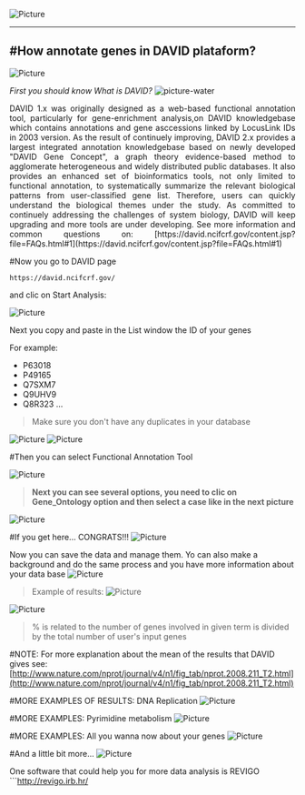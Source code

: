 ![Picture](6.png)

---
#How annotate genes in DAVID plataform?
---
![Picture](12.png)

*First you should know What is DAVID?* ![picture-water](1.jpg) 

<p style="text-align: justify;">DAVID 1.x was originally designed as a  web-based functional annotation tool, particularly for gene-enrichment analysis,on DAVID knowledgebase which contains annotations and gene asccessions linked by LocusLink IDs in 2003 version. As the result of continuely improving, DAVID 2.x provides a largest integrated annotation knowledgebase based on newly developed  "DAVID Gene Concept", a graph theory evidence-based method  to agglomerate heterogeneous and widely distributed public databases. It also provides an enhanced set of bioinformatics tools, not only limited to functional annotation, to  systematically summarize the relevant biological patterns from user-classified gene list. Therefore, users can quickly understand the biological themes under the study.   As committed to continuely addressing the challenges of system biology, DAVID  will keep upgrading and more tools are under developing. See more information and common questions on: [https://david.ncifcrf.gov/content.jsp?file=FAQs.html#1](https://david.ncifcrf.gov/content.jsp?file=FAQs.html#1)</p>

#Now you go to DAVID page 
```
https://david.ncifcrf.gov/
```
and clic on Start Analysis:

![Picture](2.png)

Next you copy and paste in the List window the ID of your genes

For example:

- P63018
- P49165
- Q7SXM7
- Q9UHV9
- Q8R323
...

>Make sure you don't have any duplicates in your database

![Picture](3.png)
![Picture](4.png)

#Then you can select Functional Annotation Tool

![Picture](7.png)

>**Next you can see several options, you need to clic on Gene_Ontology option and then select a case like in the next picture** 

![Picture](8.png)

#If you get here... CONGRATS!!! ![Picture](11.gif)

Now you can save the data and manage them. Yo can also make a background and do the same process and you have more information about your data base
![Picture](9.png)

>Example of results:
![Picture](10.png)

![Picture](18.png)
>% is related to the number of genes involved in given term is divided by the total number of user's input genes

#NOTE: For more explanation about the mean of the results that DAVID gives see: [http://www.nature.com/nprot/journal/v4/n1/fig_tab/nprot.2008.211_T2.html](http://www.nature.com/nprot/journal/v4/n1/fig_tab/nprot.2008.211_T2.html)


#MORE EXAMPLES OF RESULTS: DNA Replication
![Picture](13.png)

#MORE EXAMPLES: Pyrimidine metabolism
![Picture](14.png)

#MORE EXAMPLES: All you wanna now about your genes
![Picture](15.png)

#And a little bit more...
![Picture](15.png)


One software that could help you for more data analysis is REVIGO ```http://revigo.irb.hr/
```

